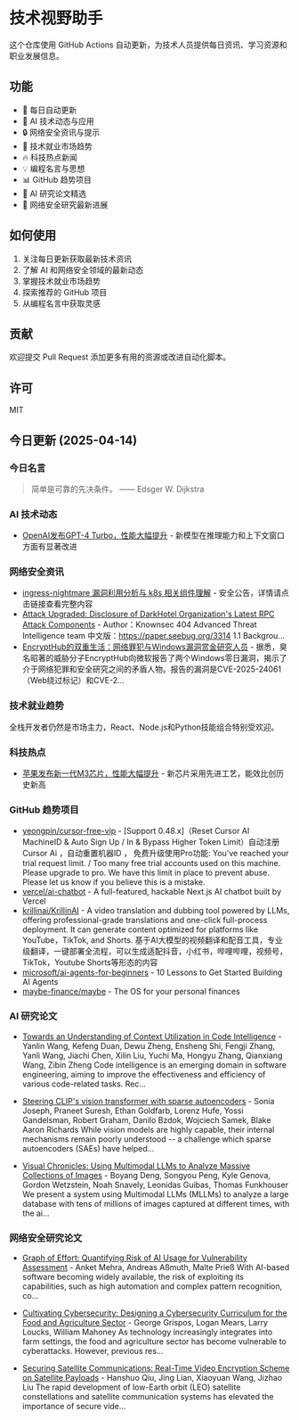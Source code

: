 # 技术视野助手

这个仓库使用 GitHub Actions 自动更新，为技术人员提供每日资讯、学习资源和职业发展信息。

## 功能

- 🔄 每日自动更新
- 🤖 AI 技术动态与应用
- 🔒 网络安全资讯与提示
- 💼 技术就业市场趋势
- 🔥 科技热点新闻
- 💡 编程名言与思想
- 📊 GitHub 趋势项目
- 📝 AI 研究论文精选
- 🔐 网络安全研究最新进展

## 如何使用

1. 关注每日更新获取最新技术资讯
2. 了解 AI 和网络安全领域的最新动态
3. 掌握技术就业市场趋势
4. 探索推荐的 GitHub 项目
5. 从编程名言中获取灵感

## 贡献

欢迎提交 Pull Request 添加更多有用的资源或改进自动化脚本。

## 许可

MIT

## 今日更新 (2025-04-14)

### 今日名言

> 简单是可靠的先决条件。 —— Edsger W. Dijkstra

### AI 技术动态

- [OpenAI发布GPT-4 Turbo，性能大幅提升](https://openai.com/blog/) - 新模型在推理能力和上下文窗口方面有显著改进


### 网络安全资讯

- [ingress-nightmare 漏洞利用分析与 k8s 相关组件理解](https://www.anquanke.com/post/id/306494) - 安全公告，详情请点击链接查看完整内容
- [Attack Upgraded: Disclosure of DarkHotel Organization's Latest RPC Attack Components](https://paper.seebug.org/3315/) - Author：Knownsec 404 Advanced Threat Intelligence team
中文版：https://paper.seebug.org/3314
1.1 Backgrou...
- [EncryptHub的双重生活：网络罪犯与Windows漏洞赏金研究人员](https://www.4hou.com/posts/kgP6) - 据悉，臭名昭著的威胁分子EncryptHub向微软报告了两个Windows零日漏洞，揭示了介于网络犯罪和安全研究之间的矛盾人物。报告的漏洞是CVE-2025-24061 （Web绕过标记）和CVE-2...


### 技术就业趋势

全栈开发者仍然是市场主力，React、Node.js和Python技能组合特别受欢迎。

### 科技热点

- [苹果发布新一代M3芯片，性能大幅提升](https://www.apple.com/newsroom/) - 新芯片采用先进工艺，能效比创历史新高


### GitHub 趋势项目

- [yeongpin/cursor-free-vip](https://github.com/yeongpin/cursor-free-vip) - [Support 0.48.x]（Reset Cursor AI MachineID & Auto Sign Up / In & Bypass Higher Token Limit）自动注册 Cursor Ai ，自动重置机器ID ， 免费升级使用Pro功能: You've reached your trial request limit. / Too many free trial accounts used on this machine. Please upgrade to pro. We have this limit in place to prevent abuse. Please let us know if you believe this is a mistake.
- [vercel/ai-chatbot](https://github.com/vercel/ai-chatbot) - A full-featured, hackable Next.js AI chatbot built by Vercel
- [krillinai/KrillinAI](https://github.com/krillinai/KrillinAI) - A video translation and dubbing tool powered by LLMs, offering professional-grade translations and one-click full-process deployment. It can generate content optimized for platforms like YouTube，TikTok, and Shorts. 基于AI大模型的视频翻译和配音工具，专业级翻译，一键部署全流程，可以生成适配抖音，小红书，哔哩哔哩，视频号，TikTok，Youtube Shorts等形态的内容
- [microsoft/ai-agents-for-beginners](https://github.com/microsoft/ai-agents-for-beginners) - 10 Lessons to Get Started Building AI Agents
- [maybe-finance/maybe](https://github.com/maybe-finance/maybe) - The OS for your personal finances




### AI 研究论文

- [Towards an Understanding of Context Utilization in Code Intelligence](http://arxiv.org/abs/2504.08734v1) - Yanlin Wang, Kefeng Duan, Dewu Zheng, Ensheng Shi, Fengji Zhang, Yanli Wang, Jiachi Chen, Xilin Liu, Yuchi Ma, Hongyu Zhang, Qianxiang Wang, Zibin Zheng
  Code intelligence is an emerging domain in software engineering, aiming to
improve the effectiveness and efficiency of various code-related tasks. Rec...

- [Steering CLIP's vision transformer with sparse autoencoders](http://arxiv.org/abs/2504.08729v1) - Sonia Joseph, Praneet Suresh, Ethan Goldfarb, Lorenz Hufe, Yossi Gandelsman, Robert Graham, Danilo Bzdok, Wojciech Samek, Blake Aaron Richards
  While vision models are highly capable, their internal mechanisms remain
poorly understood -- a challenge which sparse autoencoders (SAEs) have helped...

- [Visual Chronicles: Using Multimodal LLMs to Analyze Massive Collections
  of Images](http://arxiv.org/abs/2504.08727v1) - Boyang Deng, Songyou Peng, Kyle Genova, Gordon Wetzstein, Noah Snavely, Leonidas Guibas, Thomas Funkhouser
  We present a system using Multimodal LLMs (MLLMs) to analyze a large database
with tens of millions of images captured at different times, with the ai...



### 网络安全研究论文

- [Graph of Effort: Quantifying Risk of AI Usage for Vulnerability
  Assessment](http://arxiv.org/abs/2503.16392v1) - Anket Mehra, Andreas Aßmuth, Malte Prieß
  With AI-based software becoming widely available, the risk of exploiting its
capabilities, such as high automation and complex pattern recognition, co...

- [Cultivating Cybersecurity: Designing a Cybersecurity Curriculum for the
  Food and Agriculture Sector](http://arxiv.org/abs/2503.16292v1) - George Grispos, Logan Mears, Larry Loucks, William Mahoney
  As technology increasingly integrates into farm settings, the food and
agriculture sector has become vulnerable to cyberattacks. However, previous
res...

- [Securing Satellite Communications: Real-Time Video Encryption Scheme on
  Satellite Payloads](http://arxiv.org/abs/2503.16287v1) - Hanshuo Qiu, Jing Lian, Xiaoyuan Wang, Jizhao Liu
  The rapid development of low-Earth orbit (LEO) satellite constellations and
satellite communication systems has elevated the importance of secure vide...

